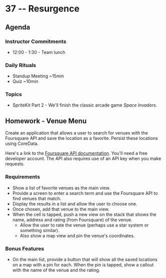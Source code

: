# 37 -- Resurgence

## Agenda

### Instructor Commitments

* 12:00 - 1:30 - Team lunch

### Daily Rituals

* Standup Meeting ~15min
* Quiz ~10min

### Topics

* SpriteKit Part 2 - We'll finish the classic arcade game _Space Invaders_.

## Homework - Venue Menu

Create an application that allows a user to search for venues with the Foursquare API and save the location as a favorite. Persist these locations using CoreData.

Here's a link to the [Foursquare API documentation](https://developer.foursquare.com). You'll need a free developer account. The API also requires use of an API key when you make requests.

### Requirements

*  Show a list of favorite venues as the main view.
*  Provide a screen to enter a search term and use the Foursquare API to find venues that match.
*  Display the results in a list and allow the user to choose one.
*  Once chosen, add that venue to the main view.
*  When the cell is tapped, push a new view on the stack that shows the name, address and rating (from Foursquare) of the venue.
	* Allow the user to rate the venue (perhaps use a star system or something similar).
	* Also show a map view and pin the venue's coordinates.

### Bonus Features

* On the main list, provide a button that will show all the saved locations on a map with a pin for each. When the pin is tapped, show a callout with the name of the venue and the rating.
